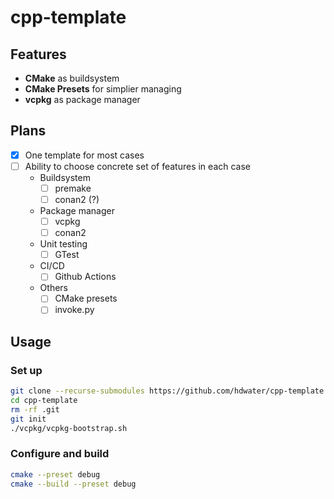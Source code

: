 # cpp-template

## Features
- **CMake** as buildsystem
- **CMake Presets** for simplier managing
- **vcpkg** as package manager

## Plans
- [x] One template for most cases
- [ ] Ability to choose concrete set of features in each case
    - Buildsystem
        - [ ] premake
        - [ ] conan2 (?)
    - Package manager
        - [ ] vcpkg
        - [ ] conan2
    - Unit testing
        - [ ] GTest
    -  CI/CD
        - [ ] Github Actions
    - Others
        - [ ] CMake presets
        - [ ] invoke.py

## Usage

### Set up

```sh
git clone --recurse-submodules https://github.com/hdwater/cpp-template.git
cd cpp-template
rm -rf .git
git init
./vcpkg/vcpkg-bootstrap.sh
```

### Configure and build

```sh
cmake --preset debug
cmake --build --preset debug
```
